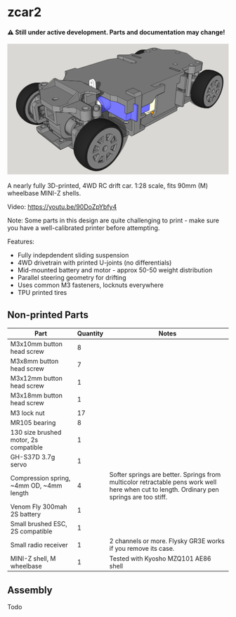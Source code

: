 # zcar2

#### ⚠️ Still under active development. Parts and documentation may change! 
![zcar2 image](image/zcar2.png)

A nearly fully 3D-printed, 4WD RC drift car. 1:28 scale, fits 90mm (M) wheelbase MINI-Z shells.

Video: https://youtu.be/90DoZpYbfy4



Note: Some parts in this design are quite challenging to print - make sure you have a well-calibrated printer before attempting.

Features:
- Fully indepdendent sliding suspension
- 4WD drivetrain with printed U-joints (no differentials)
- Mid-mounted battery and motor - approx 50-50 weight distribution
- Parallel steering geometry for drifting
- Uses common M3 fasteners, locknuts everywhere
- TPU printed tires

## Non-printed Parts

|  Part | Quantity   | Notes  |
|---|---|---|
|  M3x10mm button head screw | 8  |   |
|  M3x8mm button head screw | 7 |   |
|  M3x12mm button head screw | 1  |   |
|  M3x18mm button head screw | 1  |   |
|  M3 lock nut | 17 |   |
| MR105 bearing | 8 |   |
| 130 size brushed motor, 2s compatible | 1 |   |
| GH-S37D 3.7g servo | 1 |  |
| Compression spring, ~4mm OD, ~4mm length | 4 | Softer springs are better.  Springs from multicolor retractable pens work well here when cut to length. Ordinary pen springs are too stiff. |
| Venom Fly 300mah 2S battery | 1 | |
| Small brushed ESC, 2S compatible | 1 |
| Small radio receiver | 1 | 2 channels or more. Flysky GR3E works if you remove its case. |
| MINI-Z shell, M wheelbase | 1 | Tested with Kyosho MZQ101 AE86 shell |

## Assembly
Todo
